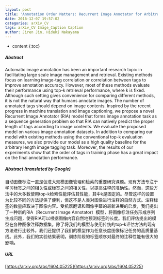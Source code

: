 ```yaml
---
layout: post
title: 'Annotation Order Matters: Recurrent Image Annotator for Arbitrary Length Image Tagging'
date: 2016-12-07 19:57:02
categories: arXiv_CV
tags: arXiv_CV Image_Caption Caption
author: Jiren Jin, Hideki Nakayama
---
```


* content
{:toc}

##### Abstract
Automatic image annotation has been an important research topic in facilitating large scale image management and retrieval. Existing methods focus on learning image-tag correlation or correlation between tags to improve annotation accuracy. However, most of these methods evaluate their performance using top-k retrieval performance, where k is fixed. Although such setting gives convenience for comparing different methods, it is not the natural way that humans annotate images. The number of annotated tags should depend on image contents. Inspired by the recent progress in machine translation and image captioning, we propose a novel Recurrent Image Annotator (RIA) model that forms image annotation task as a sequence generation problem so that RIA can natively predict the proper length of tags according to image contents. We evaluate the proposed model on various image annotation datasets. In addition to comparing our model with existing methods using the conventional top-k evaluation measures, we also provide our model as a high quality baseline for the arbitrary length image tagging task. Moreover, the results of our experiments show that the order of tags in training phase has a great impact on the final annotation performance.

##### Abstract (translated by Google)
自动图像标注一直是促进大规模图像管理和检索的重要研究课题。现有方法专注于学习标签之间的相关性或标签之间的相关性，以提高注释的准确性。然而，这些方法中的大多数使用top-k检索性能评估其性能，其中k是固定的。尽管这样的设置为比较不同的方法提供了便利，但这不是人类对图像进行注释的自然方式。注释标签的数量应取决于图像内容。受机器翻译和图像字幕的最新进展的启发，我们提出了一种新的RIA（Recurrent Image Annotator）模型，将图像标注任务形成序列生成问题，使得RIA可以根据图像内容自然地预测标签的长度。我们评估提出的模型在各种图像注释数据集。除了将我们的模型与使用传统的top-k评估方法的现有方法进行比较外，我们还提供了我们的模型作为任意长度图像标记任务的高质量基线。此外，我们的实验结果表明，训练阶段的标签顺序对最终的注释性能有很大的影响。

##### URL
[https://arxiv.org/abs/1604.05225](https://arxiv.org/abs/1604.05225)


